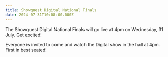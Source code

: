 ```yaml
---
title: Showquest Digital National Finals
date: 2024-07-31T10:08:00.000Z
---
```

The Showquest Digital National Finals will go live at 4pm on Wednesday, 31 July. Get excited!  

Everyone is invited to come and watch the Digital show in the hall at 4pm. First in best seated!
